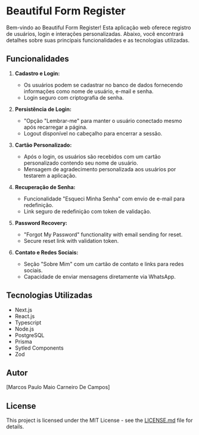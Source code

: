 # Beautiful Form Register

Bem-vindo ao Beautiful Form Register! Esta aplicação web oferece registro de usuários, login e interações personalizadas. Abaixo, você encontrará detalhes sobre suas principais funcionalidades e as tecnologias utilizadas.

## Funcionalidades

1. **Cadastro e Login:**
   - Os usuários podem se cadastrar no banco de dados fornecendo informações como nome de usuário, e-mail e senha.
   - Login seguro com criptografia de senha.

2. **Persistência de Login:**
   - "Opção "Lembrar-me" para manter o usuário conectado mesmo após recarregar a página.
    - Logout disponível no cabeçalho para encerrar a sessão.
      
3. **Cartão Personalizado:**
   - Após o login, os usuários são recebidos com um cartão personalizado contendo seu nome de usuário.
   - Mensagem de agradecimento personalizada aos usuários por testarem a aplicação.

4. **Recuperação de Senha:**
   - Funcionalidade "Esqueci Minha Senha" com envio de e-mail para redefinição.
   - Link seguro de redefinição com token de validação.

5. **Password Recovery:**
   - "Forgot My Password" functionality with email sending for reset.
   - Secure reset link with validation token.

6. **Contato e Redes Sociais:**
   - Seção "Sobre Mim" com um cartão de contato e links para redes sociais.
   - Capacidade de enviar mensagens diretamente via WhatsApp.

## Tecnologias Utilizadas

- Next.js
- React.js
- Typescript
- Node.js
- PostgreSQL
- Prisma
- Sytled Components
- Zod

## Autor

[Marcos Paulo Maio Carneiro De Campos]

## License

This project is licensed under the MIT License - see the [LICENSE.md](LICENSE.md) file for details.
